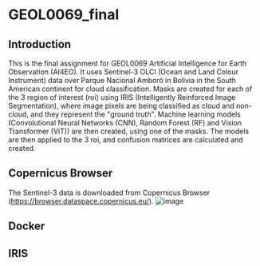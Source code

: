 # GEOL0069_final

## Introduction
This is the final assignment for GEOL0069 Artificial Intelligence for Earth Observation (AI4EO). It uses Sentinel-3 OLCI (Ocean and Land Colour Instrument) data over Parque Nacional Amboró in Bolivia in the South American continent for cloud classification. Masks are created for each of the 3 region of interest (roi) using IRIS (Intelligently Reinforced Image Segmentation), where image pixels are being classified as cloud and non-cloud, and they represent the "ground truth".
Machine learning models (Convolutional Neural Networks (CNN), Random Forest (RF) and Vision Transformer (ViT)) are then created, using one of the masks. The models are then applied to the 3 roi, and confusion matrices are calculated and created.

## Copernicus Browser
The Sentinel-3 data is downloaded from Copernicus Browser (https://browser.dataspace.copernicus.eu/). 
![image](https://github.com/eunicewly/GEOL0069_final/assets/159627060/2fdbe29d-e72b-4c92-864a-1f3663a8896e)


## Docker

## IRIS
